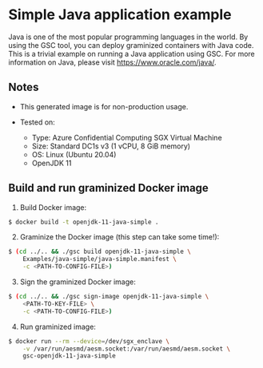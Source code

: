 # Simple Java application example

Java is one of the most popular programming languages in the world. By using the GSC tool, you can
deploy graminized containers with Java code. This is a trivial example on running
a Java application using GSC. For more information on Java, please visit
https://www.oracle.com/java/.

## Notes

* This generated image is for non-production usage.

* Tested on:
  - Type: Azure Confidential Computing SGX Virtual Machine
  - Size: Standard DC1s v3 (1 vCPU, 8 GiB memory)
  - OS: Linux (Ubuntu 20.04)
  - OpenJDK 11

## Build and run graminized Docker image

1. Build Docker image:

```bash
$ docker build -t openjdk-11-java-simple .
```

2. Graminize the Docker image (this step can take some time!):

```bash
$ (cd ../.. && ./gsc build openjdk-11-java-simple \
    Examples/java-simple/java-simple.manifest \
    -c <PATH-TO-CONFIG-FILE>)
```

3. Sign the graminized Docker image:

```bash
$ (cd ../.. && ./gsc sign-image openjdk-11-java-simple \
    <PATH-TO-KEY-FILE> \
    -c <PATH-TO-CONFIG-FILE>)
```

4. Run graminized image:

```bash
$ docker run --rm --device=/dev/sgx_enclave \
    -v /var/run/aesmd/aesm.socket:/var/run/aesmd/aesm.socket \
    gsc-openjdk-11-java-simple
```
